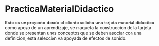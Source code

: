 # PracticaMaterialDidactico

Este es un proyecto donde el cliente solicita una tarjeta material didactica como apoyo de un aprendizaje, se maqueta la construccion de la tarjeta
donde se presentan unos conceptos que se deben asociar con una definicion, esta seleccion va apoyada de efectos de sonido.

